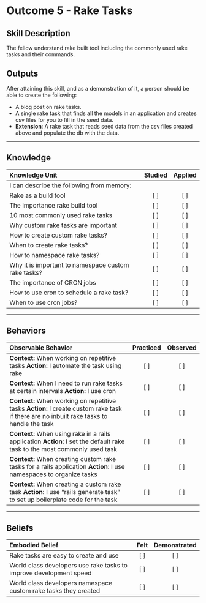 # Outcome 5 - Rake Tasks

Skill Description
----------
The fellow understand rake built tool including the commonly used rake tasks and their commands.


Outputs
----------
After attaining this skill, and as a demonstration of it, a person should be able to create the following:
- A blog post on rake tasks.
- A single rake task that finds all the models in an application and creates csv files for you to fill in the seed data.
- <b>Extension</b>: A rake task that reads seed data from the csv files created above and populate the db with the data.


----------
## **Knowledge**


| Knowledge Unit   |      Studied      | Applied |
|:-------------|:------------------:|:--------:|
| I can describe the following from memory: |||
| Rake as a build tool | [ ] | [ ]  |
| The importance rake build tool | [ ] | [ ]  |
| 10 most commonly used rake tasks | [ ] | [ ]  |
| Why custom rake tasks are important | [ ] | [ ]  |
| How to create custom rake tasks? | [ ] | [ ]  |
| When to create rake tasks? | [ ] | [ ]  |
| How to namespace rake tasks? | [ ] | [ ]  |
| Why it is important to namespace custom rake tasks? | [ ] | [ ]  |
| The importance of CRON jobs | [ ] | [ ]  |
| How to use cron to schedule a rake task? | [ ] | [ ]  |
| When to use cron jobs? | [ ] | [ ]  |


----------


## **Behaviors**


| Observable Behavior   |      Practiced      | Observed |
|:-------------|:------------------:|:--------:|
| **Context:** When working on repetitive tasks **Action:** I automate the task using rake | [ ] | [ ]  |
| **Context:** When I need to run rake tasks at certain intervals **Action:** I use cron | [ ] | [ ]  |
| **Context:** When working on repetitive tasks **Action:** I create custom rake task if there are no inbuilt rake tasks to handle the task | [ ] | [ ]  |
| **Context:** When using rake in a rails application **Action:** I set the default rake task to the most commonly used task | [ ] | [ ]  |
| **Context:** When creating custom rake tasks for a rails application **Action:** I use namespaces to organize tasks | [ ] | [ ]  |
| **Context:** When creating a custom rake task **Action:** I use “rails generate task” to set up boilerplate code for the task | [ ] | [ ]  |


----------


## **Beliefs**


| Embodied Belief   |      Felt      | Demonstrated |
|:-------------|:------------------:|:--------:|
| Rake tasks are easy to create and use | [ ] | [ ]  |
| World class developers use rake tasks to improve development speed | [ ] | [ ]  |
| World class developers namespace custom rake tasks they created | [ ] | [ ]  |
